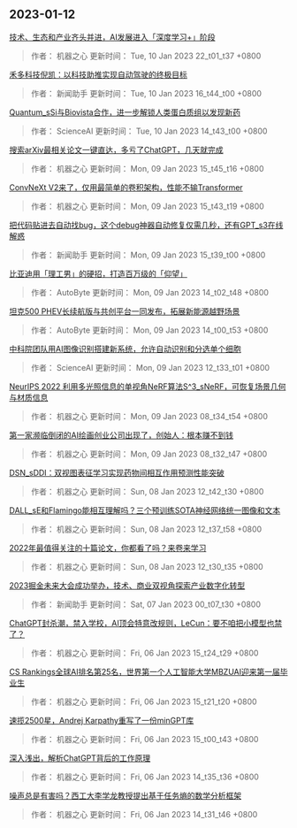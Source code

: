 
## 2023-01-12

 [技术、生态和产业齐头并进，AI发展进入「深度学习+」阶段](https://www.jiqizhixin.com/articles/2023-01-10)

> 作者： 机器之心  更新时间： Tue, 10 Jan 2023 22_t01_t37 +0800

 [禾多科技倪凯：以科技助推实现自动驾驶的终极目标](https://www.jiqizhixin.com/articles/2023-01-10-21)

> 作者： 新闻助手  更新时间： Tue, 10 Jan 2023 16_t44_t00 +0800

 [Quantum_sSi与Biovista合作，进一步解锁人类蛋白质组以发现新药](https://www.jiqizhixin.com/articles/2023-01-11)

> 作者： ScienceAI  更新时间： Tue, 10 Jan 2023 14_t43_t00 +0800

 [搜索arXiv最相关论文一键直达，多亏了ChatGPT，几天就完成](https://www.jiqizhixin.com/articles/2023-01-09-8)

> 作者： 机器之心  更新时间： Mon, 09 Jan 2023 15_t45_t16 +0800

 [ConvNeXt V2来了，仅用最简单的卷积架构，性能不输Transformer](https://www.jiqizhixin.com/articles/2023-01-09-7)

> 作者： 机器之心  更新时间： Mon, 09 Jan 2023 15_t43_t19 +0800

 [把代码贴进去自动找bug，这个debug神器自动修复仅需几秒，还有GPT_s3在线解惑](https://www.jiqizhixin.com/articles/2023-01-09-6)

> 作者： 新闻助手  更新时间： Mon, 09 Jan 2023 15_t39_t00 +0800

 [比亚迪用「理工男」的硬招，打造百万级的「仰望」](https://www.jiqizhixin.com/articles/2023-01-09-5)

> 作者： AutoByte  更新时间： Mon, 09 Jan 2023 14_t02_t48 +0800

 [坦克500 PHEV长续航版与共创平台一同发布，拓展新能源越野场景](https://www.jiqizhixin.com/articles/2023-01-09-4)

> 作者： AutoByte  更新时间： Mon, 09 Jan 2023 14_t00_t53 +0800

 [中科院团队用AI图像识别搭建新系统，允许自动识别和分选单个细胞](https://www.jiqizhixin.com/articles/2023-01-09-3)

> 作者： ScienceAI  更新时间： Mon, 09 Jan 2023 12_t33_t01 +0800

 [NeurIPS 2022   利用多光照信息的单视角NeRF算法S^3_sNeRF，可恢复场景几何与材质信息](https://www.jiqizhixin.com/articles/2023-01-09-2)

> 作者： 机器之心  更新时间： Mon, 09 Jan 2023 08_t34_t54 +0800

 [第一家濒临倒闭的AI绘画创业公司出现了，创始人：根本赚不到钱](https://www.jiqizhixin.com/articles/2023-01-09)

> 作者： 机器之心  更新时间： Mon, 09 Jan 2023 08_t32_t47 +0800

 [DSN_sDDI：双视图表征学习实现药物间相互作用预测性能突破](https://www.jiqizhixin.com/articles/2023-01-08-3)

> 作者： 机器之心  更新时间： Sun, 08 Jan 2023 12_t42_t30 +0800

 [DALL_sE和Flamingo能相互理解吗？三个预训练SOTA神经网络统一图像和文本](https://www.jiqizhixin.com/articles/2023-01-08-2)

> 作者： 机器之心  更新时间： Sun, 08 Jan 2023 12_t37_t58 +0800

 [2022年最值得关注的十篇论文，你都看了吗？来卷来学习](https://www.jiqizhixin.com/articles/2023-01-08)

> 作者： 机器之心  更新时间： Sun, 08 Jan 2023 12_t30_t35 +0800

 [2023掘金未来大会成功举办，技术、商业双视角探索产业数字化转型](https://www.jiqizhixin.com/articles/2023-01-07)

> 作者： 新闻助手  更新时间： Sat, 07 Jan 2023 00_t07_t30 +0800

 [ChatGPT封杀潮，禁入学校，AI顶会特意改规则，LeCun：要不咱把小模型也禁了？](https://www.jiqizhixin.com/articles/2023-01-06-9)

> 作者： 机器之心  更新时间： Fri, 06 Jan 2023 15_t24_t29 +0800

 [CS Rankings全球AI排名第25名，世界第一个人工智能大学MBZUAI迎来第一届毕业生](https://www.jiqizhixin.com/articles/2023-01-06-8)

> 作者： 机器之心  更新时间： Fri, 06 Jan 2023 15_t21_t20 +0800

 [速揽2500星，Andrej Karpathy重写了一份minGPT库](https://www.jiqizhixin.com/articles/2023-01-06-7)

> 作者： 机器之心  更新时间： Fri, 06 Jan 2023 15_t00_t43 +0800

 [深入浅出，解析ChatGPT背后的工作原理](https://www.jiqizhixin.com/articles/2023-01-06-6)

> 作者： 机器之心  更新时间： Fri, 06 Jan 2023 14_t35_t36 +0800

 [噪声总是有害吗？西工大李学龙教授提出基于任务熵的数学分析框架](https://www.jiqizhixin.com/articles/2023-01-06-5)

> 作者： 机器之心  更新时间： Fri, 06 Jan 2023 14_t31_t46 +0800
